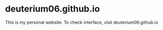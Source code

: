 # deuterium06.github.io
This is my personal website. To check interface, visit deuterium06.github.io
